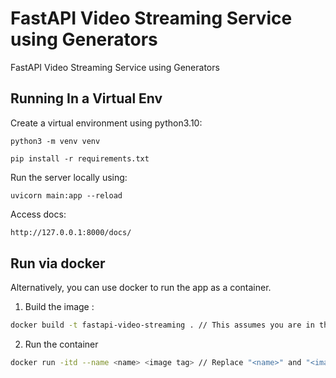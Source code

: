 # FastAPI Video Streaming Service using Generators
FastAPI Video Streaming Service using Generators

## Running In a Virtual Env

Create a virtual environment using python3.10:
```
python3 -m venv venv
```

```
pip install -r requirements.txt
```

Run the server locally using:

```
uvicorn main:app --reload
```

Access docs:
```sh
http://127.0.0.1:8000/docs/
```
## Run via docker
Alternatively, you can use docker to run the app as a container.
1. Build the image :
```sh
docker build -t fastapi-video-streaming . // This assumes you are in the directory where the dockerfile is located
```
2. Run the container
```sh
docker run -itd --name <name> <image tag> // Replace "<name>" and "<image tag> with the container name and image name respectively"
```  
